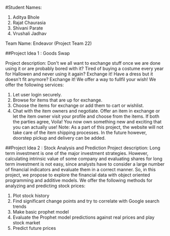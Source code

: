 #Student Names:
1) Aditya Bhole
2) Rajat Chaurasia
3) Shivani Parate
4) Vrushali Jadhav

Team Name: Endeavor (Project Team 22)

##Project Idea 1 : Goods Swap

Project description:
Don't we all want to exchange stuff once we are done using it or are probably bored with it?
Tired of buying a costume every year for Hallowen and never using it again? Exchange it!
Have a dress but it doesn't fit anymore? Exchange it!
We offer a way to fullfil your wish!
We offer the following services:
1) Let user login securely.
2) Browse for items that are up for exchange.
3) Choose the items for exchange or add them to cart or wishlist.
4) Chat with the item owners and negotiate. Offer an item in exchange or let the item owner visit your profile and choose from the items.
If both the parties agree, Voila!
You now own something new and exciting that you can actually use!
Note: As a part of this project, the website will not take care of the item shipping processes. In the future however, doorstep pickup and delivery can be added.


##Project Idea 2 : Stock Analysis and Prediction
Project description:
Long term investment is one of the major investment strategies. However, calculating intrinsic value of some company and evaluating shares for long term investment is not easy, since analysts have to consider a large number of financial indicators and evaluate them in a correct manner.
So, in this project, we propose to explore the financial data with object oriented programming and additive models.
We offer the following methods for analyzing and predicting stock prices:
1. Plot stock history
2. Find significant change points and try to correlate with Google search trends
3. Make basic prophet model
4. Evaluate the Prophet model predictions against real prices and play stock market
5. Predict future prices
